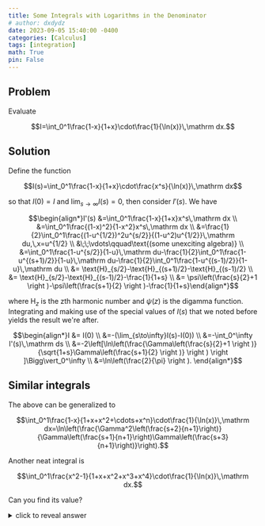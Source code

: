 ```yaml
---
title: Some Integrals with Logarithms in the Denominator
# author: dxdydz
date: 2023-09-05 15:40:00 -0400
categories: [Calculus]
tags: [integration]
math: True
pin: False
---
```


## Problem

Evaluate

$$I=\int_0^1\frac{1-x}{1+x}\cdot\frac{1}{\ln(x)}\,\mathrm dx.$$

## Solution

Define the function

$$I(s)=\int_0^1\frac{1-x}{1+x}\cdot\frac{x^s}{\ln(x)}\,\mathrm dx$$

so that $I(0)=I$ and $\lim_{s\to\infty}I(s)=0$, then consider $I'(s)$. We have

$$\begin{align*}I'(s) &=\int_0^1\frac{1-x}{1+x}x^s\,\mathrm dx \\  &=\int_0^1\frac{(1-x)^2}{1-x^2}x^s\,\mathrm dx \\  &=\frac{1}{2}\int_0^1\frac{(1-u^{1/2})^2u^{s/2}}{(1-u^2)u^{1/2}}\,\mathrm du,\,x=u^{1/2} \\  &\;\;\vdots\qquad\text{(some unexciting algebra)} \\  &=\int_0^1\frac{1-u^{s/2}}{1-u}\,\mathrm du-\frac{1}{2}\int_0^1\frac{1-u^{(s+1)/2}}{1-u}\,\mathrm du-\frac{1}{2}\int_0^1\frac{1-u^{(s-1)/2}}{1-u}\,\mathrm du \\  &= \text{H}_{s/2}-\text{H}_{(s+1)/2}-\text{H}_{(s-1)/2} \\ &= \text{H}_{s/2}-\text{H}_{(s-1)/2}-\frac{1}{1+s} \\ &= \psi\left(\frac{s}{2}+1 \right )-\psi\left(\frac{s+1}{2} \right )-\frac{1}{1+s}\end{align*}$$

where $\text{H}_z$ is the zth harmonic number and $\psi(z)$ is the digamma function. Integrating and making use of the special values of $I(s)$ that we noted before yields the result we're after.

$$\begin{align*}I &= I(0) \\  &=-(\lim_{s\to\infty}I(s)-I(0)) \\  &=-\int_0^\infty I'(s)\,\mathrm ds \\  &=-2\left[\ln\left(\frac{\Gamma\left(\frac{s}{2}+1 \right )}{\sqrt{1+s}\Gamma\left(\frac{s+1}{2} \right )} \right ) \right ]\Bigg\vert_0^\infty \\  &=\ln\left(\frac{2}{\pi} \right ). \end{align*}$$

## Similar integrals

The above can be generalized to

$$\int_0^1\frac{1-x}{1+x+x^2+\cdots+x^n}\cdot\frac{1}{\ln(x)}\,\mathrm dx=\ln\left(\frac{\Gamma^2\left(\frac{s+2}{n+1}\right)}{\Gamma\left(\frac{s+1}{n+1}\right)\Gamma\left(\frac{s+3}{n+1}\right)}\right).$$

Another neat integral is

$$\int_0^1\frac{x^2-1}{1+x+x^2+x^3+x^4}\cdot\frac{1}{\ln(x)}\,\mathrm dx.$$

Can you find its value?

<details> 
  <summary>click to reveal answer </summary>
   ln(&phi;) where &phi; is the golden ratio
</details>
